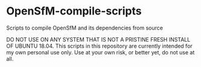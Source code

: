 # OpenSfM-compile-scripts
Scripts to compile OpenSfM and its dependencies from source

DO NOT USE ON ANY SYSTEM THAT IS NOT A PRISTINE FRESH INSTALL OF UBUNTU 18.04. This scripts in this repository are currently intended for my own personal use only. Use at your own risk, or better yet, do not use at all.
